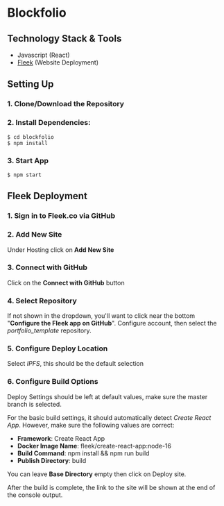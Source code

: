 # Blockfolio

## Technology Stack & Tools

- Javascript (React)
- [Fleek](https://fleek.co/) (Website Deployment)

## Setting Up
### 1. Clone/Download the Repository

### 2. Install Dependencies:
```
$ cd blockfolio
$ npm install 
```

### 3. Start App
`$ npm start`

## Fleek Deployment
### 1. Sign in to Fleek.co via GitHub

### 2. Add New Site
Under Hosting click on **Add New Site**

### 3. Connect with GitHub
Click on the **Connect with GitHub** button

### 4. Select Repository
If not shown in the dropdown, you'll want to click near the bottom "**Configure the Fleek app on GitHub**". Configure account, then select the *portfolio_template* repository.

### 5. Configure Deploy Location
Select *IPFS*, this should be the default selection

### 6. Configure Build Options
Deploy Settings should be left at default values, make sure the master branch is selected.

For the basic build settings, it should automatically detect *Create React App*. However, make sure the following values are correct:

- **Framework**: Create React App
- **Docker Image Name**: fleek/create-react-app:node-16
- **Build Command**: npm install && npm run build
- **Publish Directory**: build

You can leave **Base Directory** empty then click on Deploy site.

After the build is complete, the link to the site will be shown at the end of the console output.
